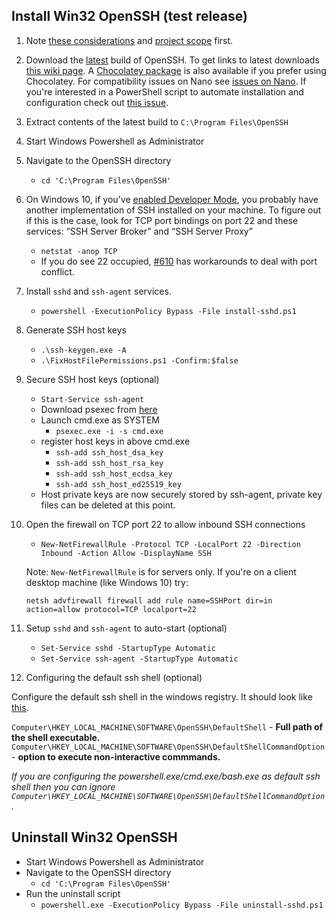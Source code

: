 ## Install Win32 OpenSSH (test release)

1. Note [these considerations](https://github.com/PowerShell/Win32-OpenSSH/wiki/Various-Considerations) and [project scope](https://github.com/PowerShell/Win32-OpenSSH/wiki/Project-Scope) first.
1. Download the [latest](https://github.com/PowerShell/Win32-OpenSSH/releases/latest/) build of OpenSSH.
To get links to latest downloads [this wiki page](https://github.com/PowerShell/Win32-OpenSSH/wiki/How-to-retrieve-links-to-latest-packages).
A [Chocolatey package](https://chocolatey.org/packages/openssh) is also available if you prefer using Chocolatey.
For compatibility issues on Nano see [issues on Nano](https://github.com/PowerShell/Win32-OpenSSH/issues/234).
If you're interested in a PowerShell script to automate installation and configuration check out [this issue](https://github.com/PowerShell/Win32-OpenSSH/issues/332).
1. Extract contents of the latest build to `C:\Program Files\OpenSSH`
1. Start Windows Powershell as Administrator
1. Navigate to the OpenSSH directory
    * `cd 'C:\Program Files\OpenSSH'`
1. On Windows 10, if you've [enabled Developer Mode](https://docs.microsoft.com/en-us/windows/uwp/get-started/enable-your-device-for-development), you probably have another implementation of SSH installed on your machine.
To figure out if this is the case, look for TCP port bindings on port 22 and these services: “SSH Server Broker” and “SSH Server Proxy”
    * `netstat -anop TCP`
    * If you do see 22 occupied, [#610](https://github.com/PowerShell/Win32-OpenSSH/issues/610) has workarounds to deal with port conflict. 
1. Install `sshd` and `ssh-agent` services. 
    * `powershell -ExecutionPolicy Bypass -File install-sshd.ps1`
1. Generate SSH host keys
    * `.\ssh-keygen.exe -A`
    * `.\FixHostFilePermissions.ps1 -Confirm:$false`
1. Secure SSH host keys (optional)
    * `Start-Service ssh-agent`
    * Download psexec from [here](https://technet.microsoft.com/en-us/sysinternals/pstools)
    * Launch cmd.exe as SYSTEM
        * `psexec.exe -i -s cmd.exe`
    * register host keys in above cmd.exe
        * `ssh-add ssh_host_dsa_key`
        * `ssh-add ssh_host_rsa_key`
        * `ssh-add ssh_host_ecdsa_key`
        * `ssh-add ssh_host_ed25519_key`
    * Host private keys are now securely stored by ssh-agent, private key files can be deleted at this point.
1. Open the firewall on TCP port 22 to allow inbound SSH connections
    * `New-NetFirewallRule -Protocol TCP -LocalPort 22 -Direction Inbound -Action Allow -DisplayName SSH`

    Note: `New-NetFirewallRule` is for servers only. If you're on a client desktop machine (like Windows 10) try:

    ```
    netsh advfirewall firewall add rule name=SSHPort dir=in action=allow protocol=TCP localport=22
    ```
1. Setup `sshd` and `ssh-agent` to auto-start (optional)
    * `Set-Service sshd -StartupType Automatic`
    * `Set-Service ssh-agent -StartupType Automatic`
1. Configuring the default ssh shell (optional)

Configure the default ssh shell in the windows registry. It should look like [this](https://user-images.githubusercontent.com/23668037/31640389-f133818a-b292-11e7-8522-c2bb744eb67c.png).

`Computer\HKEY_LOCAL_MACHINE\SOFTWARE\OpenSSH\DefaultShell` - **Full path of the shell executable.**
`Computer\HKEY_LOCAL_MACHINE\SOFTWARE\OpenSSH\DefaultShellCommandOption` - **option to execute non-interactive commmands.**

_If you are configuring the powershell.exe/cmd.exe/bash.exe as default ssh shell then you can ignore `Computer\HKEY_LOCAL_MACHINE\SOFTWARE\OpenSSH\DefaultShellCommandOption`._


## Uninstall Win32 OpenSSH

* Start Windows Powershell as Administrator
* Navigate to the OpenSSH directory
    * `cd 'C:\Program Files\OpenSSH'`
* Run the uninstall script
    * `powershell.exe -ExecutionPolicy Bypass -File uninstall-sshd.ps1`

[Secure file]: https://github.com/PowerShell/Win32-OpenSSH/wiki/Security-protection-of-various-files-in-win32-openssh
[build13]: https://github.com/PowerShell/Win32-OpenSSH/releases/tag/v0.0.13.0